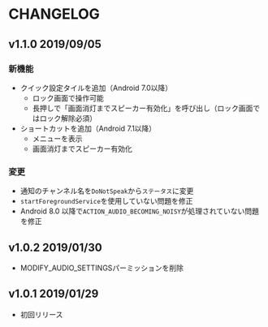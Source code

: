 # CHANGELOG

## v1.1.0 2019/09/05

### 新機能

* クイック設定タイルを追加（Android 7.0以降）
  * ロック画面で操作可能
  * 長押しで「画面消灯までスピーカー有効化」を呼び出し（ロック画面ではロック解除必須）
* ショートカットを追加（Android 7.1以降）
  * メニューを表示
  * 画面消灯までスピーカー有効化

### 変更

* 通知のチャンネル名を`DoNotSpeak`から`ステータス`に変更
* `startForegroundService`を使用していない問題を修正
* Android 8.0 以降で`ACTION_AUDIO_BECOMING_NOISY`が処理されていない問題を修正

## v1.0.2 2019/01/30

* MODIFY_AUDIO_SETTINGSパーミッションを削除

## v1.0.1 2019/01/29

* 初回リリース

